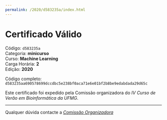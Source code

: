 ```yaml
---
permalink: /2020/d583235a/index.html
---
```


# Certificado Válido

Código: `d583235a`<br>
Categoria: **minicurso**<br>
Curso: **Machine Learning**<br>
Carga Horária: **2**<br>
Edição: **2020**<br>


Código completo: `d583235aa690578699dccdbc5e238bf0aca71e6e01bf2b8be9edabdada29d65c`


Este certificado foi expedido pela Comissão organizadora do *IV Curso de Verão em Bioinformática da UFMG*.

----

Qualquer dúvida contacte a [_Comissão Organizadora_](<mailto:cursobioinfoufmg@gmail.com$subject=[Certificados]>)

